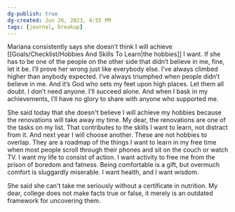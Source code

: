 ```yaml
---
dg-publish: true
dg-created: Jun 26, 2023, 4:55 PM
tags: [journal, breakup]
---
```


Mariana consistently says she doesn’t think I will achieve [[Goals/Checklist/Hobbies And Skills To Learn\|the hobbies]] I want. If she has to be one of the people on the other side that didn’t believe in me, fine, let it be. I’ll prove her wrong just like everybody else. I’ve always climbed higher than anybody expected. I’ve always triumphed when people didn’t believe in me. And it’s God who sets my feet upon high places. Let them all doubt. I don’t need anyone. I’ll succeed alone. And when I bask in my achievements, I’ll have no glory to share with anyone who supported me.

She said today that she doesn't believe I will achieve my hobbies because the renovations will take away my time. My dear, the renovations are one of the tasks on my list. That contributes to the skills I want to learn, not distract from it. And next year I will choose another. These are not hobbies to overlap. They are a roadmap of the things I want to learn in my free time when most people scroll through their phones and sit on the couch or watch TV. I want my life to consist of action. I want activity to free me from the prison of boredom and fatness. Being comfortable is a gift, but overmuch comfort is sluggardly miserable. I want health, and I want wisdom.

She said she can't take me seriously without a certificate in nutrition. My dear, college does not make facts true or false, it merely is an outdated framework for uncovering them.